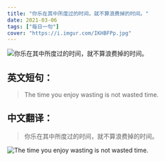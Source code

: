 ```yaml
---
title: "你乐在其中所度过的时间，就不算浪费掉的时间。"
date: 2021-03-06
tags: ["每日一句"]
cover: "https://i.imgur.com/IKHBFPp.jpg"
---
```


![你乐在其中所度过的时间，就不算浪费掉的时间。](https://i.imgur.com/Q9O2sAH.jpg)

## 英文短句：
> The time you enjoy wasting is not wasted time.

<!--more-->

## 中文翻译：
> 你乐在其中所度过的时间，就不算浪费掉的时间。

![The time you enjoy wasting is not wasted time.](https://i.imgur.com/PTVuQE1.jpg)


